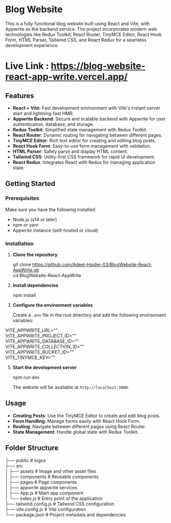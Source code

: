 # Blog Website

This is a fully functional blog website built using React and Vite, with Appwrite as the backend service. The project incorporates modern web technologies like Redux Toolkit, React Router, TinyMCE Editor, React Hook Form, HTML Parser, Tailwind CSS, and React Redux for a seamless development experience.

# Live Link : https://blog-website-react-app-write.vercel.app/  


## Features

- **React + Vite**: Fast development environment with Vite's instant server start and lightning-fast HMR.
- **Appwrite Backend**: Secure and scalable backend with Appwrite for user authentication, database, and storage.
- **Redux Toolkit**: Simplified state management with Redux Toolkit.
- **React Router**: Dynamic routing for navigating between different pages.
- **TinyMCE Editor**: Rich text editor for creating and editing blog posts.
- **React Hook Form**: Easy-to-use form management with validation.
- **HTML Parser**: Safely parse and display HTML content.
- **Tailwind CSS**: Utility-first CSS framework for rapid UI development.
- **React Redux**: Integrates React with Redux for managing application state.

## Getting Started

### Prerequisites

Make sure you have the following installed:

- Node.js (v14 or later)
- npm or yarn
- Appwrite instance (self-hosted or cloud)

### Installation

1. **Clone the repository**

   git clone https://github.com/Adeel-Haider-03/BlogWebsite-React-AppWrite.git  
   cd BlogWebsite-React-AppWrite  

2. **Install dependencies**

   npm install

3. **Configure the environment variables**

   Create a `.env` file in the root directory and add the following environment variables:  
   
VITE_APPWRITE_URL=""  
VITE_APPWRITE_PROJECT_ID=""  
VITE_APPWRITE_DATABASE_ID=""  
VITE_APPWRITE_COLLECTION_ID=""  
VITE_APPWRITE_BUCKET_ID=""  
VITE_TINYMCE_KEY=""  
 

5. **Start the development server**

   npm run dev  

   The website will be available at `http://localhost:3000`.  

## Usage

- **Creating Posts**: Use the TinyMCE Editor to create and edit blog posts.   
- **Form Handling**: Manage forms easily with React Hook Form.  
- **Routing**: Navigate between different pages using React Router.  
- **State Management**: Handle global state with Redux Toolkit.  

## Folder Structure  


├── public              # logos  
├── src  
│   ├── assets          # Image and other asset files  
│   ├── components      # Reusable components  
│   ├── pages           # Page components  
│   ├── appwrite        appwrite services  
│   ├── App.js          # Main app component  
│   └── index.js        # Entry point of the application  
├── tailwind.config.js  # Tailwind CSS configuration  
├── vite.config.js      # Vite configuration  
└── package.json        # Project metadata and dependencies  

